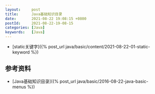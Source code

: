 ```yaml
---
layout:     post
title:      Java基础知识目录
date:       2021-08-22 19:08:15 +0800
postId:     2021-08-22-19-08-15
categories: [Java]
keywords:   [Java]
---
```


* [static关键字]({% post_url java/basic/content/2021-08-22-01-static-keyword %})

## 参考资料

* [Java基础知识目录]({% post_url java/basic/2016-08-22-java-basic-menus %})
